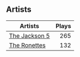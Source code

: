 ## Artists
Artists | Plays 
----- | -----: 
[The Jackson 5](/artists/the-jackson-5-35053) | 265
[The Ronettes](/artists/the-ronettes-89545) | 132

